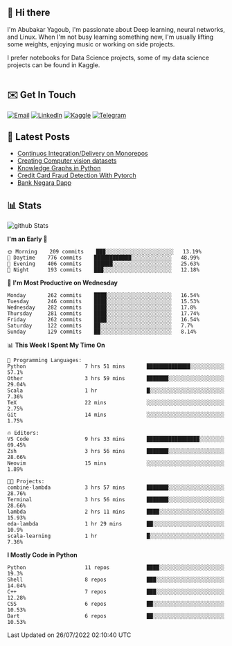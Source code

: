 ## 👋 Hi there

I'm Abubakar Yagoub, I'm passionate about Deep learning, neural networks, and
Linux. When I'm not busy learning something new, I'm usually lifting some
weights, enjoying music or working on side projects.

I prefer notebooks for Data Science projects, some of my data science projects
can be found in Kaggle. <br> <br>

## ✉️ Get In Touch

[![Email](https://img.shields.io/badge/Email-f1f1f1?style=for-the-badge&logo=gmail&logoColor=0f111a)](mailto:hi@blacksuan19.dev)
[![LinkedIn](https://img.shields.io/badge/LinkedIn-0077B5?style=for-the-badge&logo=linkedin&logoColor=white)](https://www.linkedin.com/in/blacksuan19/)
[![Kaggle](https://img.shields.io/badge/Kaggle-5acfff?style=for-the-badge&logo=kaggle&logoColor=white)](http://kaggle.com/abubakaryagob/)
[![Telegram](https://img.shields.io/badge/Telegram-2CA5E0?style=for-the-badge&logo=telegram&logoColor=white)](https://t.me/blacksuan19)

## 📩 Latest Posts

<!-- BLOG-POST-LIST:START -->
- [Continuos Integration/Delivery on Monorepos](http://blacksuan19.dev/blog/github-actions-monorepos/)
- [Creating Computer vision datasets](http://blacksuan19.dev/blog/creating-datasets/)
- [Knowledge Graphs in Python](http://blacksuan19.dev/projects/Knowledge_Graphs/)
- [Credit Card Fraud Detection With Pytorch](http://blacksuan19.dev/projects/credit-card-fraud-detection-with-pytorch/)
- [Bank Negara Dapp](http://blacksuan19.dev/projects/bank-negara/)
<!-- BLOG-POST-LIST:END -->

## 📊 Stats

![github Stats](https://github-readme-stats.vercel.app/api?username=blacksuan19&theme=github_dark&show_icons=true&count_private=true&custom_title=Github%20Stats&hide_border=true)

<!--START_SECTION:waka-->
**I'm an Early 🐤** 

```text
🌞 Morning    209 commits    ███░░░░░░░░░░░░░░░░░░░░░░   13.19% 
🌆 Daytime    776 commits    ████████████░░░░░░░░░░░░░   48.99% 
🌃 Evening    406 commits    ██████░░░░░░░░░░░░░░░░░░░   25.63% 
🌙 Night      193 commits    ███░░░░░░░░░░░░░░░░░░░░░░   12.18%

```
📅 **I'm Most Productive on Wednesday** 

```text
Monday       262 commits    ████░░░░░░░░░░░░░░░░░░░░░   16.54% 
Tuesday      246 commits    ████░░░░░░░░░░░░░░░░░░░░░   15.53% 
Wednesday    282 commits    ████░░░░░░░░░░░░░░░░░░░░░   17.8% 
Thursday     281 commits    ████░░░░░░░░░░░░░░░░░░░░░   17.74% 
Friday       262 commits    ████░░░░░░░░░░░░░░░░░░░░░   16.54% 
Saturday     122 commits    ██░░░░░░░░░░░░░░░░░░░░░░░   7.7% 
Sunday       129 commits    ██░░░░░░░░░░░░░░░░░░░░░░░   8.14%

```


📊 **This Week I Spent My Time On** 

```text
💬 Programming Languages: 
Python                   7 hrs 51 mins       ██████████████░░░░░░░░░░░   57.1% 
Other                    3 hrs 59 mins       ███████░░░░░░░░░░░░░░░░░░   29.04% 
Scala                    1 hr                █░░░░░░░░░░░░░░░░░░░░░░░░   7.36% 
TeX                      22 mins             ░░░░░░░░░░░░░░░░░░░░░░░░░   2.75% 
Git                      14 mins             ░░░░░░░░░░░░░░░░░░░░░░░░░   1.75%

🔥 Editors: 
VS Code                  9 hrs 33 mins       █████████████████░░░░░░░░   69.45% 
Zsh                      3 hrs 56 mins       ███████░░░░░░░░░░░░░░░░░░   28.66% 
Neovim                   15 mins             ░░░░░░░░░░░░░░░░░░░░░░░░░   1.89%

🐱‍💻 Projects: 
combine-lambda           3 hrs 57 mins       ███████░░░░░░░░░░░░░░░░░░   28.76% 
Terminal                 3 hrs 56 mins       ███████░░░░░░░░░░░░░░░░░░   28.66% 
lambda                   2 hrs 11 mins       ████░░░░░░░░░░░░░░░░░░░░░   15.93% 
eda-lambda               1 hr 29 mins        ██░░░░░░░░░░░░░░░░░░░░░░░   10.9% 
scala-learning           1 hr                █░░░░░░░░░░░░░░░░░░░░░░░░   7.36%

```

**I Mostly Code in Python** 

```text
Python                   11 repos            ████░░░░░░░░░░░░░░░░░░░░░   19.3% 
Shell                    8 repos             ███░░░░░░░░░░░░░░░░░░░░░░   14.04% 
C++                      7 repos             ███░░░░░░░░░░░░░░░░░░░░░░   12.28% 
CSS                      6 repos             ██░░░░░░░░░░░░░░░░░░░░░░░   10.53% 
Dart                     6 repos             ██░░░░░░░░░░░░░░░░░░░░░░░   10.53%

```



 Last Updated on 26/07/2022 02:10:40 UTC
<!--END_SECTION:waka-->
